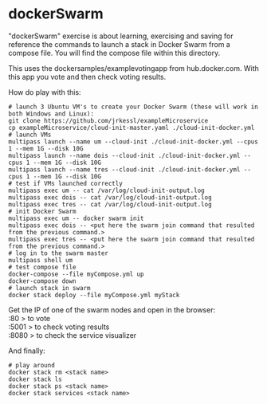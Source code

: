 # dockerSwarm

"dockerSwarm" exercise is about learning, exercising and saving for reference the commands to launch a stack in Docker Swarm from a compose file. You will find the compose file within this directory.

This uses the dockersamples/examplevotingapp from hub.docker.com. With this app you vote and then check voting results. 

How do play with this: 

```
# launch 3 Ubuntu VM's to create your Docker Swarm (these will work in both Windows and Linux):
git clone https://github.com/jrkessl/exampleMicroservice
cp exampleMicroservice/cloud-init-master.yaml ./cloud-init-docker.yml 
# launch VMs
multipass launch --name um --cloud-init ./cloud-init-docker.yml --cpus 1 --mem 1G --disk 10G
multipass launch --name dois --cloud-init ./cloud-init-docker.yml --cpus 1 --mem 1G --disk 10G
multipass launch --name tres --cloud-init ./cloud-init-docker.yml --cpus 1 --mem 1G --disk 10G
# test if VMs launched correctly
multipass exec um -- cat /var/log/cloud-init-output.log
multipass exec dois -- cat /var/log/cloud-init-output.log
multipass exec tres -- cat /var/log/cloud-init-output.log
# init Docker Swarm
multipass exec um -- docker swarm init
multipass exec dois -- <put here the swarm join command that resulted from the previous command.>
multipass exec tres -- <put here the swarm join command that resulted from the previous command.>
# log in to the swarm master
multipass shell um
# test compose file
docker-compose --file myCompose.yml up 
docker-compose down
# launch stack in swarm
docker stack deploy --file myCompose.yml myStack
```
Get the IP of one of the swarm nodes and open in the browser:  
<ip>:80   > to vote   
<ip>:5001 > to check voting results   
<ip>:8080 > to check the service visualizer    
  
And finally:  
```
# play around 
docker stack rm <stack name>
docker stack ls 
docker stack ps <stack name>
docker stack services <stack name>
```

